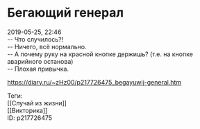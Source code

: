 Бегающий генерал
=================

   
 2019-05-25, 22:46   
  -- Что случилось?!   
 -- Ничего, всё нормально.   
 -- А почему руку на красной кнопке держишь? (т.е. на кнопке аварийного останова)   
 -- Плохая привычка.   
    
 <https://diary.ru/~zHz00/p217726475_begayuwij-general.htm>   
   
 Теги:   
 [[Случай из жизни]]   
 [[Викторика]]   
 ID: p217726475